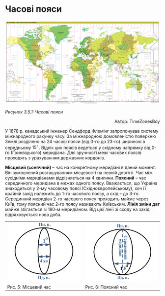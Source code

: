 Часові пояси
============
<div calss="space">
<img class="center" src="3.png">
<p><i>Рисунок 3.5.1: Часовi пояси</i></p>
<p align="right">Автор: TimeZonesBoy</p>
</div>

У 1878 р. канадський інженер Сендфорд Флемінг запропонував систему
міжнародного рахунку часу. За міжнародною домовленістю поверхню Землі
розділено на 24 часові пояси (від 0-го до 23-го) шириною в середньому
$15^{\circ}$. Відлік цих поясів ведеться у східному напрямку від 0-го
(Ґринвіцького) меридіана. Для зручності межі часових поясів проходять з
урахуванням державних кордонів.


**Місцевий (сонячний)** – час на конкретному меридіані в даний момент.
Він зумовлений розташуванням місцевості на певній довготі. Час між
сусідніми меридіанами відрізняється на 4 хвилини. **Поясний** – час
серединного меридіана в межах одного поясу. Вважається, що Україна
знаходиться у 2-му часовому поясі (Східноєвропейському), хоч її крайній
захід належить до 1-го часового поясу, а схід – до 3-го. Серединний
меридіан 2-го часового поясу проходить майже через Київ, тому поясний
час 2-го поясу називають Київським. **Лінія зміни дат** майже збігається
зі 180-м меридіаном. Від цієї лінії зі сходу на захід відраховується
нова доба.

<table border="0">
  <tr>
    <th><img src="pic2-2-2.jpg"></th>
    <th><img src="pic3-3-3.jpg"></th>
  </tr>
  <tr>
    <td>Рис. 5: Місцевий час</td>
    <td>Рис. 6: Поясний час</td>
  </tr>
</table>

